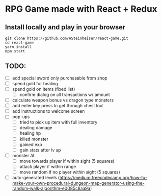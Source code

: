 # RPG Game made with React + Redux

## Install locally and play in your browser
```
git clone https://github.com/ASteinheiser/react-game.git
cd react-game
yarn install
npm start
```

## TODO:
- [ ] add special sword only purchasable from shop
- [ ] spend gold for healing
- [ ] spend gold on items (fixed list)
  - [ ] confirm dialog on all transactions w/ amount
- [ ] calculate weapon bonus vs dragon type monsters
- [ ] add enter key press to get through chest loot
- [ ] add instructions to welcome screen
- [ ] pop-ups
  - [ ] tried to pick up item with full inventory
  - [ ] dealing damage
  - [ ] healing hp
  - [ ] killed monster
  - [ ] gained exp
  - [ ] gain stats after lv up
- [ ] monster AI
  - [ ] move towards player if within sight (5 squares)
  - [ ] attack player if within range
  - [ ] move random if no player within sight (5 squares)
- [ ] auto-generated levels (https://medium.freecodecamp.org/how-to-make-your-own-procedural-dungeon-map-generator-using-the-random-walk-algorithm-e0085c8aa9a)

